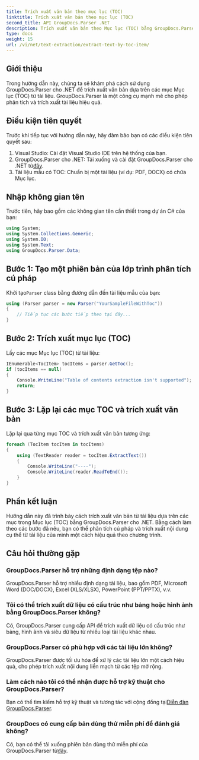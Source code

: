 ```yaml
---
title: Trích xuất văn bản theo mục lục (TOC)
linktitle: Trích xuất văn bản theo mục lục (TOC)
second_title: API GroupDocs.Parser .NET
description: Trích xuất văn bản theo Mục lục (TOC) bằng GroupDocs.Parser cho .NET. Tìm hiểu các kỹ thuật phân tích cú pháp tài liệu hiệu quả để trích xuất dữ liệu có cấu trúc.
type: docs
weight: 15
url: /vi/net/text-extraction/extract-text-by-toc-item/
---
```

## Giới thiệu
Trong hướng dẫn này, chúng ta sẽ khám phá cách sử dụng GroupDocs.Parser cho .NET để trích xuất văn bản dựa trên các mục Mục lục (TOC) từ tài liệu. GroupDocs.Parser là một công cụ mạnh mẽ cho phép phân tích và trích xuất tài liệu hiệu quả.
## Điều kiện tiên quyết
Trước khi tiếp tục với hướng dẫn này, hãy đảm bảo bạn có các điều kiện tiên quyết sau:
1. Visual Studio: Cài đặt Visual Studio IDE trên hệ thống của bạn.
2.  GroupDocs.Parser cho .NET: Tải xuống và cài đặt GroupDocs.Parser cho .NET từ[đây](https://releases.groupdocs.com/parser/net/).
3. Tài liệu mẫu có TOC: Chuẩn bị một tài liệu (ví dụ: PDF, DOCX) có chứa Mục lục.

## Nhập không gian tên
Trước tiên, hãy bao gồm các không gian tên cần thiết trong dự án C# của bạn:
```csharp
using System;
using System.Collections.Generic;
using System.IO;
using System.Text;
using GroupDocs.Parser.Data;
```
## Bước 1: Tạo một phiên bản của lớp trình phân tích cú pháp
 Khởi tạo`Parser` class bằng đường dẫn đến tài liệu mẫu của bạn:
```csharp
using (Parser parser = new Parser("YourSampleFileWithToc"))
{
    // Tiếp tục các bước tiếp theo tại đây...
}
```
## Bước 2: Trích xuất mục lục (TOC)
Lấy các mục Mục lục (TOC) từ tài liệu:
```csharp
IEnumerable<TocItem> tocItems = parser.GetToc();
if (tocItems == null)
{
    Console.WriteLine("Table of contents extraction isn't supported");
    return;
}
```
## Bước 3: Lặp lại các mục TOC và trích xuất văn bản
Lặp lại qua từng mục TOC và trích xuất văn bản tương ứng:
```csharp
foreach (TocItem tocItem in tocItems)
{
    using (TextReader reader = tocItem.ExtractText())
    {
        Console.WriteLine("----");
        Console.WriteLine(reader.ReadToEnd());
    }
}
```

## Phần kết luận
Hướng dẫn này đã trình bày cách trích xuất văn bản từ tài liệu dựa trên các mục trong Mục lục (TOC) bằng GroupDocs.Parser cho .NET. Bằng cách làm theo các bước đã nêu, bạn có thể phân tích cú pháp và trích xuất nội dung cụ thể từ tài liệu của mình một cách hiệu quả theo chương trình.

## Câu hỏi thường gặp
### GroupDocs.Parser hỗ trợ những định dạng tệp nào?
GroupDocs.Parser hỗ trợ nhiều định dạng tài liệu, bao gồm PDF, Microsoft Word (DOC/DOCX), Excel (XLS/XLSX), PowerPoint (PPT/PPTX), v.v.
### Tôi có thể trích xuất dữ liệu có cấu trúc như bảng hoặc hình ảnh bằng GroupDocs.Parser không?
Có, GroupDocs.Parser cung cấp API để trích xuất dữ liệu có cấu trúc như bảng, hình ảnh và siêu dữ liệu từ nhiều loại tài liệu khác nhau.
### GroupDocs.Parser có phù hợp với các tài liệu lớn không?
GroupDocs.Parser được tối ưu hóa để xử lý các tài liệu lớn một cách hiệu quả, cho phép trích xuất nội dung liền mạch từ các tệp mở rộng.
### Làm cách nào tôi có thể nhận được hỗ trợ kỹ thuật cho GroupDocs.Parser?
 Bạn có thể tìm kiếm hỗ trợ kỹ thuật và tương tác với cộng đồng tại[Diễn đàn GroupDocs.Parser](https://forum.groupdocs.com/c/parser/17).
### GroupDocs có cung cấp bản dùng thử miễn phí để đánh giá không?
Có, bạn có thể tải xuống phiên bản dùng thử miễn phí của GroupDocs.Parser từ[đây](https://releases.groupdocs.com/).